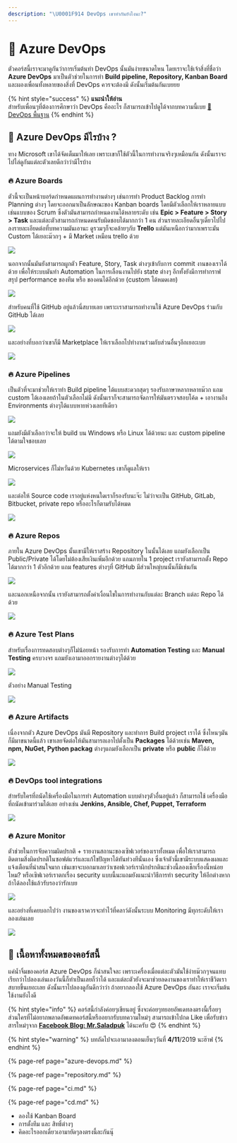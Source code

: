 ```yaml
---
description: "\U0001F914 DevOps เขาทำกันยังไงนะ?"
---
```


# 👶 Azure DevOps

ตัวคอร์สนี้เราจะมาดูกันว่าการเริ่มต้นทำ DevOps นั้นมันง่ายขนาดไหน โดยเราจะใช้เจ้าสิ่งที่ชื่อว่า **Azure DevOps** มาเป็นตัวช่วยในการทำ **Build pipeline, Repository, Kanban Board** และผองเพื่อนทั้งหลายของสิ่งที่ DevOps ควรจะต้องมี ดังนั้นเริ่มต้นกันเบยยย

{% hint style="success" %}
**แนะนำให้อ่าน**  
สำหรับเพื่อนๆที่ต้องการศึกษาว่า DevOps คืออะไร ก็สามารถเข้าไปดูได้จากบทความนี้เบย [👶 DevOps พื้นฐาน](https://saladpuk.gitbook.io/learn/basic/devops)
{% endhint %}

## 🤔 Azure DevOps มีไรบ้าง ?

ทาง Microsoft เขาได้จัดเต็มมาให้เลย เพราะเขาก็ใช้ตัวนี้ในการทำงานจริงๆเหมือนกัน ดังนั้นเราจะไปไล่ดูกันแต่ละตัวเลยดีกว่าว่ามีไรบ้าง

### 🔥 Azure Boards

ตัวนี้จะเป็นหน้าบอร์ดกำหนดแผนการทำงานต่างๆ เช่นการทำ Product Backlog การทำ Planning ต่างๆ โดยจะออกมาเป็นลักษณะของ Kanban boards โดยมีตัวเลือกให้เราหลายแบบเช่นแบบของ Scrum ซึ่งตัวมันสามารถกำหนดงานได้หลายระดับ เช่น **Epic &gt; Feature &gt; Story &gt; Task** และแต่ละตัวสามารถกำหนดคนรับผิดชอบได้มากกว่า 1 คน ส่วนรายละเอียดอื่นๆเดี๋ยวไปไปลงรายละเอียดต่อที่บทความมันเอานะ ดูรวมๆก็จะคล้ายๆกับ **Trello** แต่มันเหนือกว่ามากเพราะมัน Custom ได้เยอะม๊วกๆ + มี Market เหมือน trello ด้วย

![](../../.gitbook/assets/image%20%28520%29.png)

นอกจากนั้นมันยังสามารถผูกตัว Feature, Story, Task ต่างๆเข้ากับการ commit งานของเราได้ด้วย เพื่อให้ระบบมันทำ Automation ในการเลื่อนงานไปยัง state ต่างๆ อีกทั้งยังมีการทำกราฟ สรุป performance ของทีม หรือ ของคนได้อีกด้วย \(custom ได้หมดเลย\)

![](../../.gitbook/assets/image%20%28437%29.png)

สำหรับคนที่ใช้ GitHub อยู่แล้วนี่สบายเลย เพราะเราสามารถทำงานใช้ Azure DevOps ร่วมกับ GitHub ได้เลย

![](../../.gitbook/assets/image%20%2854%29.png)

และอย่างที่บอกว่าเขาก็มี Marketplace ให้เราเลือกไปทำงานร่วมกับส่วนอื่นๆอีกเยอะเบย

![](../../.gitbook/assets/image%20%283%29.png)

### 🔥 Azure Pipelines

เป็นตัวที่จะมาช่วยให้เราทำ Build pipeline ได้แบบสะดวกสุดๆ รองรับภาษาหลากหลายม๊วก แถม custom ได้เองเลยถ้าในตัวเลือกไม่มี ดังนั้นเราก็จะสามารถจัดการให้มันตรวจสอบโค้ด + เอางานถึง Environments ต่างๆได้แบบหายห่วงเลยทีเดียว 

![](../../.gitbook/assets/image%20%28303%29.png)

แถมยังมีตัวเลือกว่าจะให้ build บน Windows หรือ Linux ได้ด้วยนะ และ custom pipeline ได้ตามใจชอบเลย

![](../../.gitbook/assets/image%20%28484%29.png)

Microservices ก็ไม่หวั่นด้วย Kubernetes เขาก็ดูแลให้เรา

![](../../.gitbook/assets/image%20%2862%29.png)

และต่อให้ Source code เราอยู่แห่งหนใดเราก็รองรับนะจ๊ะ ไม่ว่าจะเป็น GitHub, GitLab, Bitbucket, private repo หรืออะไรก็ตามรับได้หมด

![](../../.gitbook/assets/image%20%28286%29.png)

### 🔥 Azure Repos

ภายใน Azure DevOps นั้นเขามีให้เราสร้าง Repository ในนั้นได้เลย แถมยังเลือกเป็น Public/Private ได้โดยไม่ต้องเสียเงินเพิ่มอีกด้วย แถมภายใน 1 project เรายังสามารถตั้ง Repo ได้มากกว่า 1 ตัวอีกด้วย แถม features ต่างๆที่ GitHub มีส่วนใหญ่บนนั้นก็มีเช่นกัน

![](../../.gitbook/assets/image%20%28195%29.png)

และนอกเหนือจากนั้น เรายังสามารถตั้งค่าเงื่อนไขในการทำงานกับแต่ละ Branch แต่ละ Repo ได้ด้วย

![](../../.gitbook/assets/image%20%28136%29.png)

### 🔥 Azure Test Plans

สำหรับเรื่องการทดสอบต่างๆก็ไม่น้อยหน้า รองรับการทำ **Automation Testing** และ **Manual Testing** ครบวงจร แถมยังเอามาออกรายงานต่างๆได้ด้วย

![](../../.gitbook/assets/image%20%28269%29.png)

ตัวอย่าง Manual Testing

![](../../.gitbook/assets/image%20%28416%29.png)

### 🔥 Azure Artifacts

เนื่องจากตัว Azure DevOps มันมี Repository และทำการ Build project เราได้ ซึ่งไหนๆมันก็มีมาขนาดนี้แล้ว เขาเลยจัดต่อให้มันสามารถเอาไปตั้งเป็น **Packages** ได้ด้วยเช่น **Maven, npm, NuGet, Python packag** ต่างๆแถมยังเลือกเป็น **private** หรือ **public** ก็ได้ด้วย

![](../../.gitbook/assets/image%20%2816%29.png)

### 🔥 DevOps tool integrations

สำหรับใครที่ถนัดใช้เครื่องมือในการทำ Automation แบบต่างๆตัวอื่นอยู่แล้ว ก็สามารถใช้ เครื่องมือที่ถนัดเข้ามาร่วมได้เลย อย่างเช่น **Jenkins, Ansible, Chef, Puppet, Terraform**

![](../../.gitbook/assets/image%20%28357%29.png)

### 🔥 Azure Monitor

ตัวช่วยในการจับความผิดปรกติ + รายงานสถานะของเซิฟเวอร์ของเราทั้งหมด เพื่อให้เราสามารถติดตามสิ่งผิดปรกติในซอฟต์แวร์และแก้ไขปัญหาได้ทันท่วงทีนั่นเอง ซึ่งเจ้าตัวนี้เขามีระบบแสดงผลและแจ้งเตือนที่น่าสนใจมาก เช่นเขาจะบอกมาเลยว่าเซอฟเวอร์เราผิกปรกตินะช่วงนี้ลองเช็กเรื่องนี้หน่อยไหม? หรือเซิฟเวอร์เราตกเรื่อง security แบบนี้นะแถมยังแนะนำวิธีการทำ security ให้อีกต่างหาก ถ้าได้ลองใช้แล้วรับรองว่ารักเบย

![](../../.gitbook/assets/image%20%28140%29.png)

และอย่างที่เคยบอกไปว่า งานของเราควรจะทำไว้ที่คลาว์ดังนั้นระบบ Monitoring มีทุกระดับให้เราลองเล่นเลย

![](../../.gitbook/assets/image%20%28596%29.png)

## 🧭 เนื้อหาทั้งหมดของคอร์สนี้

แค่น้ำจิ้มของคอร์ส Azure DevOps ก็น่าสนใจละ เพราะเครื่องเมื่อแต่ละตัวมันใช้ง่ายม๊วกๆจนแทบเรียกว่าไปลองเล่นเองวันนี้ก็ทำเป็นเลยก็ว่าได้ และแต่ละตัวยังจะมาช่วยลดงานของเราทำให้เราชีวิตเราสบายขึ้นเยอะเลย ดังนั้นเราไปลองดูกันดีกว่าว่า ถ้าอยากลองใช้ Azure DevOps กันละ เราจะเริ่มต้นใช้งานยังไงดี

{% hint style="info" %}
คอร์สนี้กำลังค่อยๆเขียนอยู่ ซึ่งจะค่อยๆทยอยอัพเดทลงตรงนี้เรื่อยๆ ส่วนใครที่ไม่อยากพลาดอัพเดทคอร์สนี้หรืออยากรับบทความใหม่ๆ สามารถเข้าไปกด Like เพื่อรับข่าวสารใหม่ๆจาก [**Facebook Blog: Mr.Saladpuk**](https://www.facebook.com/mr.saladpuk) ได้นะครับ 😍
{% endhint %}

{% hint style="warning" %}
บทถัดไปจะเอามาลงตอนเย็นๆวันที่ **4/11**/2019 นะฮ๊าฟ
{% endhint %}

{% page-ref page="azure-devops.md" %}

{% page-ref page="repository.md" %}

{% page-ref page="ci.md" %}

{% page-ref page="cd.md" %}

* ลองใช้ Kanban Board
* การตั้งทีม และ สิทธิ์ต่างๆ
* คิดอะไรออกเดี๋ยวเอามายัดๆลงตรงนี้ละกันนุ๊

